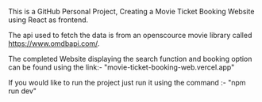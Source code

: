 This is a GitHub Personal Project, Creating a Movie Ticket Booking Website using React as frontend.

The api used to fetch the data is from an openscource movie library called https://www.omdbapi.com/.

The completed Website displaying the search function and booking option can be found using the
link:- "movie-ticket-booking-web.vercel.app"

If you would like to run the project just run it using the command :-
"npm run dev"
